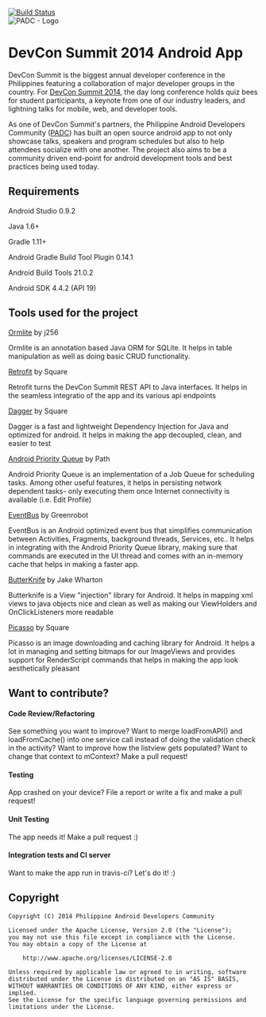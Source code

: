 [![Build Status](https://travis-ci.org/padc/DevConSummit.svg)](https://travis-ci.org/padc/DevConSummit)
<br />
![PADC - Logo](http://summit.devcon.ph/img/padc.png "PADC")

DevCon Summit 2014 Android App
============

DevCon Summit is the biggest annual developer conference in the Philippines featuring a collaboration of major developer groups in the country. For [DevCon Summit 2014](http://summit.devcon.ph/#agenda), the day long conference holds quiz bees for student participants, a keynote from one of our industry leaders, and lightning talks for mobile, web, and developer tools.

As one of DevCon Summit's partners, the Philippine Android Developers Community ([PADC](https://www.facebook.com/groups/padc.you/)) has built an open source android app to not only showcase talks, speakers and program schedules but also to help attendees socialize with one another. The project also aims to be a community driven end-point for android development tools and best practices being used today.

Requirements
--------
Android Studio 0.9.2

Java 1.6+

Gradle 1.11+

Android Gradle Build Tool Plugin 0.14.1

Android Build Tools 21.0.2

Android SDK 4.4.2 (API 19)

Tools used for the project
--------
[Ormlite](http://ormlite.com/) by j256
    <p>Ormlite is an annotation based Java ORM for SQLite. It helps in table manipulation as well as doing basic CRUD functionality.</p>
[Retrofit](http://square.github.io/retrofit/) by Square
    <p>Retrofit turns the DevCon Summit REST API to Java interfaces. It helps in the seamless integratio of the app and its various api endpoints</p>
[Dagger](http://square.github.io/dagger/) by Square
    <p>Dagger is a fast and lightweight Dependency Injection for Java and optimized for android. It helps in making the app decoupled, clean, and easier to test</p>
[Android Priority Queue](https://github.com/path/android-priority-jobqueue) by Path
    <p>Android Priority Queue is an implementation of a Job Queue for scheduling tasks. Among other useful features, it helps in persisting network dependent tasks- only executing them once Internet connectivity is available (i.e. Edit Profile)</p>
[EventBus](https://github.com/greenrobot/EventBus) by Greenrobot
    <p>EventBus is an Android optimized event bus that simplifies communication between Activities, Fragments, background threads, Services, etc.. It helps in integrating with the Android Priority Queue library, making sure that commands are executed in the UI thread and comes with an in-memory cache that helps in making a faster app.</p>
[ButterKnife](http://jakewharton.github.io/butterknife/) by Jake Wharton
    <p>Butterknife is a View "injection" library for Android. It helps in mapping xml views to java objects nice and clean as well as making our ViewHolders and OnClickListeners more readable</p>
[Picasso](http://square.github.io/picasso/) by Square
    <p>Picasso is an image downloading and caching library for Android. It helps a lot in managing and setting bitmaps for our ImageViews and provides support for RenderScript commands that helps in making the app look aesthetically pleasant</p>

Want to contribute?
--------

#### Code Review/Refactoring
See something you want to improve? Want to merge loadFromAPI() and loadFromCache() into one service call instead of doing the validation check in the activity? Want to improve how the listview gets populated? Want to change that context to mContext? Make a pull request! 

#### Testing
App crashed on your device? File a report or write a fix and make a pull request!

#### Unit Testing
The app needs it! Make a pull request :)

#### Integration tests and CI server
Want to make the app run in travis-ci? Let's do it! :)

<h2>Copyright</h2>

    Copyright (C) 2014 Philippine Android Developers Community

    Licensed under the Apache License, Version 2.0 (the "License");
    you may not use this file except in compliance with the License.
    You may obtain a copy of the License at

        http://www.apache.org/licenses/LICENSE-2.0

    Unless required by applicable law or agreed to in writing, software
    distributed under the License is distributed on an "AS IS" BASIS,
    WITHOUT WARRANTIES OR CONDITIONS OF ANY KIND, either express or implied.
    See the License for the specific language governing permissions and
    limitations under the License.
